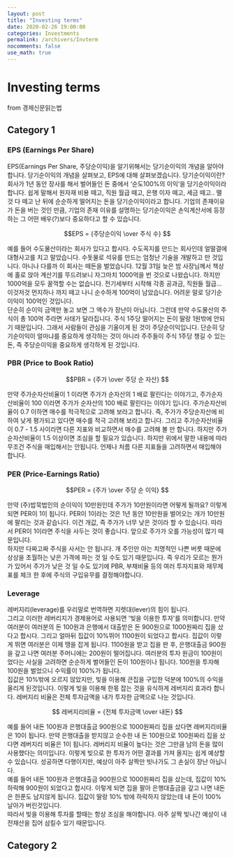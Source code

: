 ```yaml
---
layout: post
title: "Investing terms"
date: 2020-02-26 19:00:00
categories: Investments
permalink: /archivers/Invterm
nocomments: false
use_math: true
---
```


# Investing terms

from 경제신문읽는법

## Category 1

### EPS (Earnings Per Share)

EPS(Earnings Per Share, 주당순이익)을 알기위해서는 당기순이익의 개념을 알아야합니다. 당기순이익의 개념을 살펴보고, EPS에 대해 살펴보겠습니다.
당기순이익이란?  
회사가 1년 동안 장사를 해서 벌어들인 돈 중에서 ‘순도100%의 이익’을 당기순이익이라 합니다. 쉽게 말해서 원자재 비용 떼고, 직원 월급 떼고, 은행 이자 떼고, 세금 떼고.. 뗄 것 다 떼고 난 뒤에 순순하게 떨어지는 돈을 당기순이익이라고 합니다.
기업의 존재이유가 돈을 버는 것인 만큼, 기업의 존재 이유를 설명하는 당기순이익은 손익계산서에 등장하는 그 어떤 배우(?)보다 중요하다고 할 수 있습니다.

$$EPS = {주당순이익 \over 주식 수} $$

예를 들어 수도물산이라는 회사가 있다고 합시다. 수도꼭지를 만드는 회사인데 얼떨결에 대형사고를 치고 말았습니다. 수돗물로 석유를 만드는 엄청난 기술을 개발하고 만 것입니다. 아니나 다를까 이 회사는 떼돈을 벌었습니다. 12월 31일 늦은 밤 사장님께서 책상에 홀로 앉아 계산기를 뚜드려보니 자그마치 1000억을 번 것으로 나왔습니다.
하지만 1000억을 모두 꿀꺽할 수는 없습니다. 전기세부터 시작해 각종 공과금, 직원들 월급... 이것저것 먼지하나 까지 떼고 나니 순수하게 100억이 남았습니다. 어려운 말로 당기순이익이 100억인 것입니다.  
단순히 순이익 금액만 놓고 보면 그 액수가 장난이 아닙니다. 그런데 만약 수도물산의 주식이 총 100억 주라면 사태가 달라집니다. 주식 1주당 떨어지는 돈이 딸랑 1원밖에 안되기 때문입니다.
그래서 사람들이 관심을 기울이게 된 것이 주당순이익입니다. 단순히 당기순이익이 얼마냐를 중요하게 생각하는 것이 아니라 주주들이 주식 1주당 챙길 수 있는 돈, 즉 주당순이익을 중요하게 생각하게 된 것입니다.

### PBR (Price to Book Ratio)

$$PBR = {주가 \over 주당 순 자산} $$

만약 주가순자산비율이 1 이라면 주가가 순자산의 1 배로 팔린다는 이야기고, 주가순자산비율이 100 이라면 주가가 순자산의 100 배로 팔린다는 이야기 입니다.
주가순자산비율이 0.7 이하면 매수를 적극적으로 고려해 보라고 합니다. 즉, 주가가 주당순자산에 비하여 낮게 평가되고 있다면 매수를 적극 고려해 보라고 합니다. 그리고 주가순자산비율이 0.7 - 1.5 사이라면 다른 지표와 비교하면서 매수를 고려해 볼 만 합니다. 하지만 주가순자산비율이 1.5 이상이면 조심을 할 필요가 있습니다.
하지만 위에서 말한 내용에 따라 무조건 주식을 매입해서는 안됩니다. 언제나 처름 다른 지표들을 고려하면서 매입해야 합니다.

### PER (Price-Earnings Ratio)

$$PER = {주가 \over 주당 순 이익} $$

만약 (주)밥묵법인의 순이익이 10만원인데 주가가 10만원이라면 어떻게 될까요? 이렇게 되면 PER이 1이 됩니다. PER이 1이라는 것은 1년 동안 10만원을 벌어오는 개가 10만원에 팔리는 것과 같습니다. 이건 개값, 즉 주가가 너무 낮은 것이라 할 수 있습니다. 따라서 PER이 1이라면 주식을 사두는 것이 좋습니다. 앞으로 주가가 오를 가능성이 많기 때문입니다.  
하지만 다짜고짜 주식을 사서는 안 됩니다. 개 주인만 아는 치명적인 나쁜 버릇 때문에 상상을 초월하는 낮은 가격에 파는 것 일 수도 있기 때문입니다. 즉 우리가 모르는 뭔가가 있어서 주가가 낮은 것 일 수도 있기에 PBR, 부채비율 등의 여러 투자지표와 재무제표를 체크 한 후에 주식의 구입유무를 결정해야합니다.

### Leverage

레버지리(leverage)를 우리말로 번역하면 지렛대(lever)의 힘이 됩니다.  
그리고 이러한 레버리지가 경제용어로 사용되면 '빚을 이용한 투자'를 의미합니다.
만약 여러분이 여러분의 돈 100원과 은행에서 대출받은 돈 900원으로 1000원짜리 집을 샀다고 합시다. 그리고 얼마뒤 집값이 10%뛰어 1100원이 되었다고 합시다. 집값이 이렇게 뛰면 여러분은 이제 땡을 잡게 됩니다. 1100원을 받고 집을 판 후, 은행대출금 900원을 갚고 나면 여러분 주머니에는 200원이 떨어집니다. 여러분의 투자 원금이 100원이었다는 사실을 고려하면 순순하게 벌어들인 돈이 100원이나 됩니다. 100원을 투자해 100원을 벌었으니 수익률이 100%가 됩니다.  
집값은 10%밖에 오르지 않았지만, 빚을 이용해 큰집을 구입한 덕분에 100%의 수익을 올리게 된것입니다. 이렇게 빚을 이용해 한몫 잡는 것을 유식하게 레버지리 효과라 합니다.
레버지리 비율은 전체 투자금액을 내가 투자한 금액으로 나눈 것입니다.

$$ 레버지리비율 = {전체 투자금액 \over 내돈} $$

예를 들어 내돈 100원과 은행대출금 900원으로 1000원짜리 집을 샀다면 레버지리비율은 10이 됩니다. 만약 은행대출을 받지않고 순수한 내 돈 100원으로 100원짜리 집을 샀다면 레버지리 비율은 1이 됩니다.
레버리지 비율이 높다는 것은 그만큼 남의 돈을 많이 사용했다는 의미입니다. 이렇게 빚으로 한 투자가 어떤 결과를 가져 올지는 쉽게 예상할수 있습니다. 성공하면 다행이지만, 예상이 아주 살짝만 빗나가도 그 손실이 장난 아닙니다.  
예를 들어 내돈 100원과 은행대출금 900원으로 1000원짜리 집을 샀는데, 집값이 10% 하락해 900원이 되었다고 합시다. 이렇게 되면 집을 팔아 은행대출금을 갚고 나면 내돈은 한푼도 남지않게 됩니다. 집값이 딸랑 10% 밖에 하락하지 않았는데 내 돈이 100% 날아가 버린것입니다.  
따라서 빚을 이용해 투자를 할때는 항상 조심을 해야합니다. 아주 살짝 빚나간 예상이 내 전재산을 집어 삼킬수 있기 때문입니다.

## Category 2
